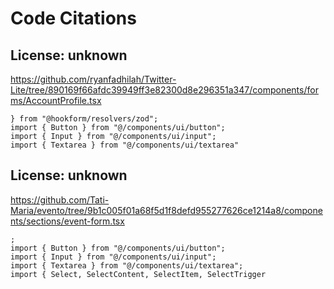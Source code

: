 # Code Citations

## License: unknown
https://github.com/ryanfadhilah/Twitter-Lite/tree/890169f66afdc39949ff3e82300d8e296351a347/components/forms/AccountProfile.tsx

```
} from "@hookform/resolvers/zod";
import { Button } from "@/components/ui/button";
import { Input } from "@/components/ui/input";
import { Textarea } from "@/components/ui/textarea"
```


## License: unknown
https://github.com/Tati-Maria/evento/tree/9b1c005f01a68f5d1f8defd955277626ce1214a8/components/sections/event-form.tsx

```
;
import { Button } from "@/components/ui/button";
import { Input } from "@/components/ui/input";
import { Textarea } from "@/components/ui/textarea";
import { Select, SelectContent, SelectItem, SelectTrigger
```

